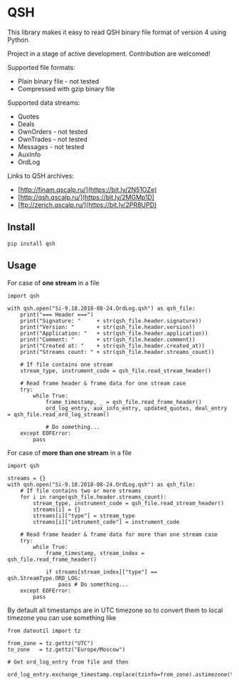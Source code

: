 # QSH

This library makes it easy to read QSH binary file format of version 4 using Python.

Project in a stage of active development. Contribution are welcomed!

Supported file formats:
- Plain binary file - not tested
- Compressed with gzip binary file

Supported data streams:
- Quotes
- Deals
- OwnOrders - not tested
- OwnTrades - not tested
- Messages  - not tested
- AuxInfo
- OrdLog

Links to QSH archives:

- [http://finam.qscalp.ru/](https://bit.ly/2N51OZe)
- [http://qsh.qscalp.ru/](https://bit.ly/2MGMp1D)
- [ftp://zerich.qscalp.ru/](https://bit.ly/2PR8UPD)

## Install

```
pip install qsh
```

## Usage

For case of **one stream** in a file

```
import qsh

with qsh.open("Si-9.18.2018-08-24.OrdLog.qsh") as qsh_file:
    print("=== Header ===")
    print("Signature: "     + str(qsh_file.header.signature))
    print("Version: "       + str(qsh_file.header.version))
    print("Application: "   + str(qsh_file.header.application))
    print("Comment: "       + str(qsh_file.header.comment))
    print("Created at: "    + str(qsh_file.header.created_at))
    print("Streams count: " + str(qsh_file.header.streams_count))

    # If file contains one stream
    stream_type, instrument_code = qsh_file.read_stream_header()

    # Read frame header & frame data for one stream case
    try:
        while True:
            frame_timestamp, _ = qsh_file.read_frame_header()
            ord_log_entry, aux_info_entry, updated_quotes, deal_entry = qsh_file.read_ord_log_stream()

            # Do something...
    except EOFError:
        pass
```

For case of **more than one stream** in a file

```
import qsh

streams = {}
with qsh.open("Si-9.18.2018-08-24.OrdLog.qsh") as qsh_file:
    # If file contains two or more streams
    for i in range(qsh_file.header.streams_count):
        stream_type, instrument_code = qsh_file.read_stream_header()
        streams[i] = {}
        streams[i]["type"] = stream_type
        streams[i]["intrument_code"] = instrument_code

    # Read frame header & frame data for more than one stream case
    try:
        while True:
            frame_timestamp, stream_index = qsh_file.read_frame_header()
            
            if streams[stream_index]["type"] == qsh.StreamType.ORD_LOG:
                pass # Do something...
    except EOFError:
        pass
```

By default all timestamps are in UTC timezone so to convert them to local timezone you can use something like

```
from dateutil import tz

from_zone = tz.gettz("UTC")
to_zone   = tz.gettz("Europe/Moscow")

# Get ord_log_entry from file and then

ord_log_entry.exchange_timestamp.replace(tzinfo=from_zone).astimezone(to_zone)
```
